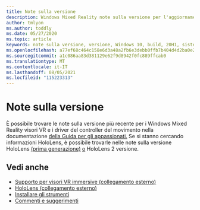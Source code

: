 ```yaml
---
title: Note sulla versione
description: Windows Mixed Reality note sulla versione per l'aggiornamento Windows 10 maggio 2020 (noto anche come 2004).
author: tmlyon
ms.author: toddly
ms.date: 05/27/2020
ms.topic: article
keywords: note sulla versione, versione, Windows 10, build, 20H1, sistema operativo, maggio 2020, 2004
ms.openlocfilehash: a77ef68c464c158e6d3a48a2fb6e3debb0ffb7b404d4d2ba0e2b566168be36cc
ms.sourcegitcommit: a1c086aa83d381129e62f9d8942f0fc889ffcab0
ms.translationtype: MT
ms.contentlocale: it-IT
ms.lasthandoff: 08/05/2021
ms.locfileid: "115223313"
---
```

# <a name="release-notes"></a>Note sulla versione

È possibile trovare le note sulla versione più recente per i Windows Mixed Reality visori VR e i driver del controller del movimento nella documentazione [della Guida per gli appassionati.](/windows/mixed-reality/enthusiast-guide/mixed-reality-software) Se si stanno cercando informazioni HoloLens, è possibile trovarle nelle note sulla versione HoloLens [(prima generazione)](/hololens/hololens1-release-notes) [o](/hololens/hololens-release-notes) HoloLens 2 versione.

## <a name="see-also"></a>Vedi anche
* [Supporto per visori VR immersive (collegamento esterno)](/windows/mixed-reality/enthusiast-guide/troubleshooting-windows-mixed-reality)
* [HoloLens (collegamento esterno)](https://support.microsoft.com/products/hololens)
* [Installare gli strumenti](../develop/install-the-tools.md)
* [Commenti e suggerimenti](/hololens/hololens-feedback)